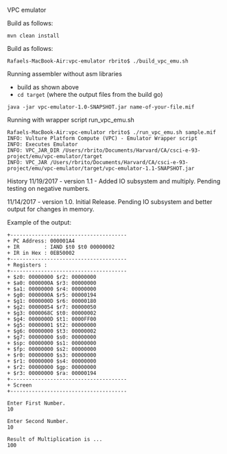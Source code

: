 VPC emulator 

Build as follows:

```
mvn clean install
```

Build as follows:
```
Rafaels-MacBook-Air:vpc-emulator rbrito$ ./build_vpc_emu.sh 
```

Running assembler without asm libraries

- build as shown above
- `cd target` (where the output files from the build go)

```
java -jar vpc-emulator-1.0-SNAPSHOT.jar name-of-your-file.mif 
```

Running with wrapper script run_vpc_emu.sh
```
Rafaels-MacBook-Air:vpc-emulator rbrito$ ./run_vpc_emu.sh sample.mif 
INFO: Vulture Platform Compute (VPC) - Emulator Wrapper script
INFO: Executes Emulator
INFO: VPC_JAR_DIR /Users/rbrito/Documents/Harvard/CA/csci-e-93-project/emu/vpc-emulator/target
INFO: VPC_JAR /Users/rbrito/Documents/Harvard/CA/csci-e-93-project/emu/vpc-emulator/target/vpc-emulator-1.1-SNAPSHOT.jar

```

History
11/19/2017 - version 1.1 - Added IO subsystem and multiply. Pending testing on negative numbers.

11/14/2017 - version 1.0. Initial Release. Pending IO subsystem and better output for changes in memory.

Example of the output:
```
+--------------------------------------
+ PC Address: 000001A4
+ IR        : IAND $t0 $t0 00000002
+ IR in Hex : 0EB50002
+--------------------------------------
+ Registers : 
+--------------------------------------
+ $z0: 00000000	$r2: 00000000
+ $a0: 0000000A	$r3: 00000000
+ $a1: 00000000	$r4: 00000000
+ $g0: 0000000A	$r5: 00000194
+ $g1: 0000000D	$r6: 00000180
+ $g2: 00000054	$r7: 00000050
+ $g3: 0000068C	$t0: 00000002
+ $g4: 0000000D	$t1: 0000FF00
+ $g5: 00000001	$t2: 00000000
+ $g6: 00000000	$t3: 00000002
+ $g7: 00000000	$s0: 00000000
+ $sp: 00000000	$s1: 00000000
+ $fp: 00000000	$s2: 00000000
+ $r0: 00000000	$s3: 00000000
+ $r1: 00000000	$s4: 00000000
+ $r2: 00000000	$gp: 00000000
+ $r3: 00000000	$ra: 00000194
+--------------------------------------
+ Screen 
+--------------------------------------

Enter First Number.  
10

Enter Second Number. 
10

Result of Multiplication is ... 
100


```
